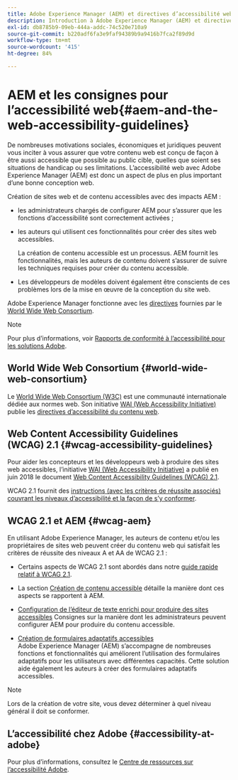 ```yaml
---
title: Adobe Experience Manager (AEM) et directives d’accessibilité web
description: Introduction à Adobe Experience Manager (AEM) et directives d’accessibilité web
exl-id: db8785b9-09eb-444a-addc-74c520e710a9
source-git-commit: b220adf6fa3e9faf94389b9a9416b7fca2f89d9d
workflow-type: tm+mt
source-wordcount: '415'
ht-degree: 84%

---
```


# AEM et les consignes pour l’accessibilité web{#aem-and-the-web-accessibility-guidelines}

De nombreuses motivations sociales, économiques et juridiques peuvent vous inciter à vous assurer que votre contenu web est conçu de façon à être aussi accessible que possible au public cible, quelles que soient ses situations de handicap ou ses limitations. L’accessibilité web avec Adobe Experience Manager (AEM) est donc un aspect de plus en plus important d’une bonne conception web.

Création de sites web et de contenu accessibles avec des impacts AEM :

* les administrateurs chargés de configurer AEM pour s’assurer que les fonctions d’accessibilité sont correctement activées ;

* les auteurs qui utilisent ces fonctionnalités pour créer des sites web accessibles.

   La création de contenu accessible est un processus. AEM fournit les fonctionnalités, mais les auteurs de contenu doivent s’assurer de suivre les techniques requises pour créer du contenu accessible.

* Les développeurs de modèles doivent également être conscients de ces problèmes lors de la mise en œuvre de la conception du site web.

Adobe Experience Manager fonctionne avec les [directives](#wcag-accessibility-guidelines) fournies par le [World Wide Web Consortium](#world-wide-web-consortium).

>[!NOTE]
>
>Pour plus d’informations, voir [Rapports de conformité à l’accessibilité pour les solutions Adobe](https://www.adobe.com/accessibility/compliance.html).

## World Wide Web Consortium {#world-wide-web-consortium}

Le [World Wide Web Consortium (W3C)](https://www.w3.org/) est une communauté internationale dédiée aux normes web. Son initiative [WAI (Web Accessibility Initiative)](https://www.w3.org/WAI/) publie les [directives d’accessibilité du contenu web](#wcag-accessibility-guidelines).

## Web Content Accessibility Guidelines (WCAG) 2.1 {#wcag-accessibility-guidelines}

Pour aider les concepteurs et les développeurs web à produire des sites web accessibles, l’initiative [WAI (Web Accessibility Initiative)](https://www.w3.org/WAI/) a publié en juin 2018 le document [Web Content Accessibility Guidelines (WCAG) 2.1](https://www.w3.org/TR/WCAG/).

WCAG 2.1 fournit des [instructions (avec les critères de réussite associés) couvrant les niveaux d’accessibilité et la façon de s’y conformer](https://www.w3.org/TR/WCAG/#conformance).

## WCAG 2.1 et AEM {#wcag-aem}

En utilisant Adobe Experience Manager, les auteurs de contenu et/ou les propriétaires de sites web peuvent créer du contenu web qui satisfait les critères de réussite des niveaux A et AA de WCAG 2.1 :

* Certains aspects de WCAG 2.1 sont abordés dans notre [guide rapide relatif à WCAG 2.1](/help/managing/qg-wcag.md).

* La section [Création de contenu accessible](/help/sites-authoring/creating-accessible-content.md) détaille la manière dont ces aspects se rapportent à AEM.

* [Configuration de l’éditeur de texte enrichi pour produire des sites accessibles](/help/sites-administering/rte-accessible-content.md) Consignes sur la manière dont les administrateurs peuvent configurer AEM pour produire du contenu accessible.

* [Création de formulaires adaptatifs accessibles](/help/forms/using/creating-accessible-adaptive-forms.md) Adobe Experience Manager (AEM) s’accompagne de nombreuses fonctions et fonctionnalités qui améliorent l’utilisation des formulaires adaptatifs pour les utilisateurs avec différentes capacités. Cette solution aide également les auteurs à créer des formulaires adaptatifs accessibles.

>[!NOTE]
>
>Lors de la création de votre site, vous devez déterminer à quel niveau général il doit se conformer.

## L’accessibilité chez Adobe   {#accessibility-at-adobe}

Pour plus d’informations, consultez le [Centre de ressources sur l’accessibilité Adobe](https://www.adobe.com/accessibility/).
